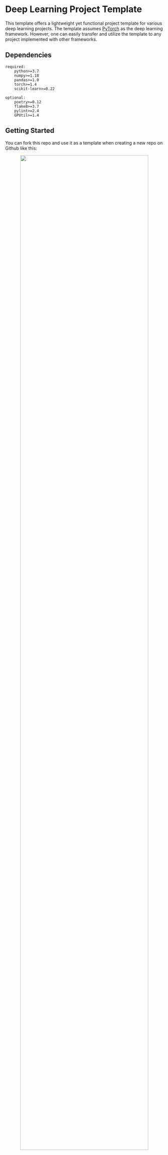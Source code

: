 # Deep Learning Project Template
This template offers a lightweight yet functional project template for various deep learning projects. 
The template assumes [PyTorch](https://pytorch.org/) as the deep learning framework.
However, one can easily transfer and utilize the template to any project implemented with other frameworks.


<!---
a table of content section might be a good idea
-->

## Dependencies
```text
required:
    python>=3.7
    numpy>=1.18
    pandas>=1.0
    torch>=1.4
    scikit-learn>=0.22

optional:
    poetry>=0.12
    flake8>=3.7
    pylint>=2.4
    GPUtil>=1.4
```


## Getting Started
You can fork this repo and use it as a template when creating a new repo on Github like this:
<p align="center">
    <img src="https://github.com/xduan7/dl-project-template/blob/master/docs/readme/create_a_new_repo.png" width="90%">
</p>
Or directly use the template from the forked template repo like this:
<p align="center">
    <img src="https://github.com/xduan7/dl-project-template/blob/master/docs/readme/use_template.png" width="90%">
</p>

Alternatively, you can simply download this repo in zipped format and get started:
<p align="center">
    <img src="https://github.com/xduan7/dl-project-template/blob/master/docs/readme/download.png" width="90%">
</p>

Next, you can install all the dependencies by typing the following command in project root:
```bash
make install # or "poetry install"
```

Finally, you can wrap up the setup by manually install and update any packages you'd like. 
Please refer to the [Extra Packages](#extra-packages) section for some awesome packages. 


## Template Layout
The project layout with the usage for each folder is shown below:
```text
[dl-project-template] tree .                                                                           
.
├── ...                 # project config (requirements, license, etc.)
├── data
|   ├── ...             # data indexes and other descriptor files
│   ├── raw             # downloaded and untreated data
│   ├── cached          # cached files during processing
│   ├── interm          # intermediate results during processing
│   └── processed       # processed data (features, targets) ready for learning
├── docs                # documentations (txt, doc, jpeg, etc.)
├── logs                # logs generated from programs
├── models              # saved model parameters with optimizer
├── notebooks           # jupyter notebooks for experiments and visualization 
├── src    
│   ├── ...             # top-level scripts for deep learning
│   ├── configs         # configurations (*.py) for deep learning experiments
│   ├── processes       # data processing functions and classes
│   ├── modules         # layers, modules, and networks
│   ├── optimization    # optimizers and schedulers
│   └── utilities       # other useful functions and classes
└── tests               # tests for data processing and learning loops
```


<!---
## Feature Usage
use cases for implemented features?
-->


## Future Tasks
- [x] python environment setup (pyproject.toml, makefile, etc.)
- [x] commonly-used utility functions
    - [x] random seeding (for Numpy, PyTorch, etc.)
    - [x] gpu/cpu specification
    - [x] debug decorator
    - [x] getter of class from module with target name
- [ ] customizable neural network modules
    - [x] PyTorch activation function getter
    - [ ] configurable dense block
    - [x] convolutional residual block
    - [ ] attention block
    - [ ] transformer block
- [x] customizable optimization functions
    - [x] PyTorch optimizer getter
    - [x] PyTorch learning rate scheduler getter 
- [x] minimal setup for hyperparameter optimization
    - [x] configuration file
- [x] extra packages for DL/ML projects
- [ ] documentation
    - [x] getting started
    - [ ] module docstrings
    - [ ] table of content section in readme
    - [ ] use cases of functions in template
    - [ ] DL/ML projects process flowchart 
        - [ ] definition of several major steps
        - [ ] clarify motivation and deliverables


## Extra Packages
### Data Validation and Cleaning
- [Great Expectation](https://docs.greatexpectations.io/en/latest/): data validation, documenting, and profiling
- [Cerberus](http://docs.python-cerberus.org/en/stable/): lightweight data validation functionality
- [PyJanitor](https://pyjanitor.readthedocs.io/): Pandas extension for data cleaning
- [PyDQC](https://github.com/SauceCat/pydqc): automatic data quality checking

### Performance and Caching
- [Numba](https://numba.pydata.org/): JIT compiler that translates Python and NumPy to fast machine code
- [Dask](https://dask.org/): parallel computing library
- [Ray](https://ray.io/): framework for distributed applications
- [Modin](http://modin.readthedocs.io/): parallelized Pandas with [Dask](https://dask.org/) or [Ray](https://ray.io/)
- [Vaex](https://vaex.readthedocs.io/en/latest/index.html): lazy memory-mapping dataframe for big data
- [Joblib](https://joblib.readthedocs.io/en/latest/): disk-caching and parallelization
- [RAPIDS](https://rapids.ai/): GPU acceleration for data science

### Data Version Control and Workflow
- [DVC](https://dvc.org/): data version control system
- [Pachyderm](https://www.pachyderm.com/): data pipelining (versioning, lineage/tracking, and parallelization)
- [d6tflow](https://d6tflow.readthedocs.io/en/latest/): effective data workflow
- [Metaflow](https://metaflow.org/): end-to-end independent workflow 

### Visualization and Analysis
- [Seaborn](https://seaborn.pydata.org/): data visualization based on [Matplotlib](https://matplotlib.org/)
- [HiPlot](https://facebookresearch.github.io/hiplot/): interactive high-dimensional visualization for correlation and pattern discovery
- [Plotly.py](https://plot.ly/python/): interactive browser-based graphing library
- [Altair](https://altair-viz.github.io/): declarative visualization based on [Vega](http://vega.github.io/vega) and [Vega-Lite](http://vega.github.io/vega-lite)
- [Chartify](https://github.com/spotify/chartify): easy and flexible charts
- [Pandas-Profiling](https://pandas-profiling.github.io/pandas-profiling/docs/): HTML profiling reports for Pandas DataFrames

### Project Lifecycles and Hyperparameter Optimization
- [NNI](https://nni.readthedocs.io/en/latest/): automate ML/DL lifecycle (feature engineering, neural architecture search, model compression and hyperparameter tuning)
- [Comet.ml](https://www.comet.ml/site/): self-hosted and cloud-based meta machine learning platform for tracking, comparing, explaining and optimizing experiments and models
- [MLflow](https://mlflow.org/): platform for ML lifecycle , including experimentation, reproducibility and deployment
- [Optuna](https://optuna.org/): automatic hyperparameter optimization framework
- [Hyperopt](http://hyperopt.github.io/hyperopt): serial and parallel optimization

### PyTorch Extensions
- [Ignite](https://pytorch.org/ignite/): high-level library based on PyTorch
- [PyTorch Lightning](https://github.com/PyTorchLightning/pytorch-lightning): lightweight wrapper for less boilerplate
- [fastai](https://docs.fast.ai/): out-of-the-box tools and models for vision, text, and other data
- [Skorch](https://skorch.readthedocs.io/en/latest/?badge=latest): [Scikit-Learn](https://scikit-learn.org/stable/index.html) interface for PyTorch models
- [PyRo](https://pyro.ai/): deep universal probabilistic programming with PyTorch
- [DGL](http://dgl.ai/): package for deep learning on graphs
- [PyGeometric](https://pytorch-geometric.readthedocs.io/): geometric deep learning extension library for PyTorch
- [Torchmeta](https://tristandeleu.github.io/pytorch-meta/): datasets and models for few-shot-learning/meta-learning
- [learn2learn](http://learn2learn.net/): meta-learning model implementations
- [higher](https://higher.readthedocs.io/en/latest/): higher-order (unrolled first-order) optimization
- [Captum](https://captum.ai/): model interpretability and understanding

### Miscellaneous
- [DoWhy](https://microsoft.github.io/dowhy/): causal inference combining causal graphical models and potential outcomes


## Resources
### Readings:
- [Machine Learning Systems Design](https://github.com/chiphuyen/machine-learning-systems-design) by Chip Huyen
- [Rules of Machine Learning: Best Practices for ML Engineering](http://martin.zinkevich.org/rules_of_ml/rules_of_ml.pdf) by Martin Zinkevich
 
### Other Machine Learning Template Repos:
- [Cookiecutter Data Science](https://github.com/drivendata/cookiecutter-data-science): a logical, reasonably standardized, but flexible project structure
- [PyTorch Template Project](https://github.com/victoresque/pytorch-template): PyTorch deep learning project template

### Datasets:
- [Google Datasets](https://cloud.google.com/public-datasets): high-demand public datasets
- [Google Dataset Search](https://datasetsearch.research.google.com): a search engine for freely-available online data
- [OpenML](https://www.openml.org/): online platform for sharing data, ML algorithms and experiments
- [OpenBlender](https://www.openblender.io): live-streamed open data sources


## Authors
* Xiaotian Duan (Email: xduan7 at uchicago.edu)


## License
This project is licensed under the MIT License - see the [LICENSE.md](LICENSE.md) file for more details.

